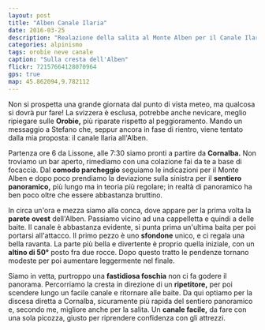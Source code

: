 ```yaml
---
layout: post
title: "Alben Canale Ilaria"
date: 2016-03-25
description: "Realazione della salita al Monte Alben per il Canale Ilaria con partenza da Cornalba"
categories: alpinismo
tags: orobie neve canale
caption: "Sulla cresta dell'Alben"
flickr: 72157664128070964
gps: true
map: 45.862094,9.782112
---
```


Non si prospetta una grande giornata dal punto di vista meteo, ma qualcosa si dovrà pur fare! La svizzera è esclusa, potrebbe anche nevicare, meglio ripiegare sulle **Orobie,** più riparate rispetto al peggioramento. Mando un messaggio a Stefano che, seppur ancora in fase di rientro, viene tentato dalla mia proposta: il canale Ilaria all'Alben.

Partenza ore 6 da Lissone, alle 7:30 siamo pronti a partire da **Cornalba.** Non troviamo un bar aperto, rimediamo con una colazione fai da te a base di focaccia. Dal **comodo parcheggio** seguiamo le indicazioni per il Monte Alben e dopo poco prendiamo la deviazione sulla sinistra per il **sentiero panoramico,** più lungo ma in teoria più regolare; in realtà di panoramico ha ben poco oltre che essere abbastanza bruttino.

In circa un'ora e mezza siamo alla conca, dove appare per la prima volta la **parete ovest** dell'Alben. Passiamo vicino ad una cappelletta e quindi a delle baite. Il canale è abbastanza evidente, si punta prima un'ultima baita per poi portarsi all'attacco. Il primo pezzo è uno **sfondone** unico, e ci regala una bella ravanta. La parte più bella e divertente è proprio quella iniziale, con un **altino di 50°** posto fra due rocce. Dopo questo tratto le pendenze tornano modeste per poi aumentare leggermente nel finale.

Siamo in vetta, purtroppo una **fastidiosa foschia** non ci fa godere il panorama. Percorriamo la cresta in direzione di un **ripetitore,** per poi scendere lungo un facile canale e ritornare alle baite. Da qui optiamo per la discesa diretta a Cornalba, sicuramente più rapida del sentiero panoramico e, secondo me, migliore anche per la salita. Un **canale facile,** da fare con una sola picozza, giusto per riprendere confidenza con gli attrezzi.
